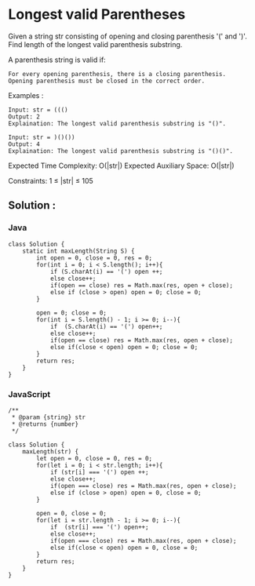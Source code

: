 # Longest valid Parentheses

Given a string str consisting of opening and closing parenthesis '(' and ')'. Find length of the longest valid parenthesis substring.

A parenthesis string is valid if:

    For every opening parenthesis, there is a closing parenthesis.
    Opening parenthesis must be closed in the correct order.

Examples :

```
Input: str = ((()
Output: 2
Explaination: The longest valid parenthesis substring is "()".
```

```
Input: str = )()())
Output: 4
Explaination: The longest valid parenthesis substring is "()()".
```

Expected Time Complexity: O(|str|)
Expected Auxiliary Space: O(|str|)

Constraints:
1 ≤ |str| ≤ 105

## Solution :

### Java

```
class Solution {
    static int maxLength(String S) {
        int open = 0, close = 0, res = 0;
        for(int i = 0; i < S.length(); i++){
            if (S.charAt(i) == '(') open ++;
            else close++;
            if(open == close) res = Math.max(res, open + close);
            else if (close > open) open = 0; close = 0;
        }

        open = 0; close = 0;
        for(int i = S.length() - 1; i >= 0; i--){
            if  (S.charAt(i) == '(') open++;
            else close++;
            if(open == close) res = Math.max(res, open + close);
            else if(close < open) open = 0; close = 0;
        }
        return res;
    }
}
```

### JavaScript

```
/**
 * @param {string} str
 * @returns {number}
 */

class Solution {
    maxLength(str) {
        let open = 0, close = 0, res = 0;
        for(let i = 0; i < str.length; i++){
            if (str[i] === '(') open ++;
            else close++;
            if(open === close) res = Math.max(res, open + close);
            else if (close > open) open = 0, close = 0;
        }

        open = 0, close = 0;
        for(let i = str.length - 1; i >= 0; i--){
            if  (str[i] === '(') open++;
            else close++;
            if(open === close) res = Math.max(res, open + close);
            else if(close < open) open = 0, close = 0;
        }
        return res;
    }
}
```
